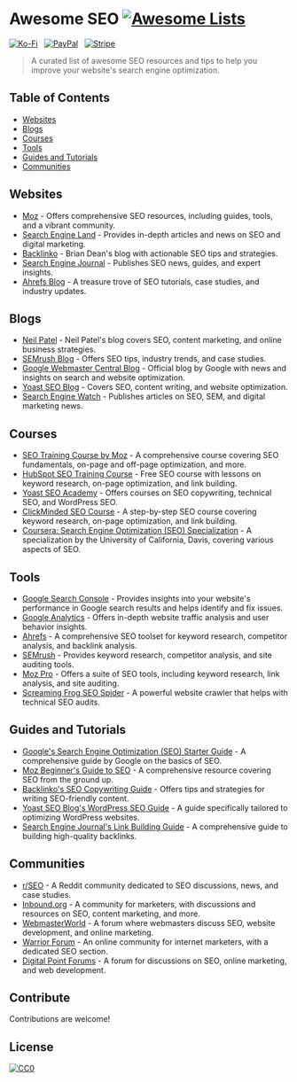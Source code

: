 # Awesome SEO [![Awesome Lists](https://srv-cdn.himpfen.io/badges/awesome-lists/awesomelists-flat.svg)](https://github.com/brandonhimpfen/awesome)

[![Ko-Fi](https://srv-cdn.himpfen.io/badges/kofi/kofi-flat.svg)](https://tinyurl.com/d4xnrptz) &nbsp; [![PayPal](https://srv-cdn.himpfen.io/badges/paypal/paypal-flat.svg)](https://tinyurl.com/mr22naua) &nbsp; [![Stripe](https://srv-cdn.himpfen.io/badges/stripe/stripe-flat.svg)](https://tinyurl.com/e8ymxdw3)

> A curated list of awesome SEO resources and tips to help you improve your website's search engine optimization.

## Table of Contents
- [Websites](#websites)
- [Blogs](#blogs)
- [Courses](#courses)
- [Tools](#tools)
- [Guides and Tutorials](#guides-and-tutorials)
- [Communities](#communities)

## Websites
- [Moz](https://moz.com/) - Offers comprehensive SEO resources, including guides, tools, and a vibrant community.
- [Search Engine Land](https://searchengineland.com/) - Provides in-depth articles and news on SEO and digital marketing.
- [Backlinko](https://backlinko.com/blog) - Brian Dean's blog with actionable SEO tips and strategies.
- [Search Engine Journal](https://www.searchenginejournal.com/) - Publishes SEO news, guides, and expert insights.
- [Ahrefs Blog](https://ahrefs.com/blog) - A treasure trove of SEO tutorials, case studies, and industry updates.

## Blogs
- [Neil Patel](https://neilpatel.com/blog/) - Neil Patel's blog covers SEO, content marketing, and online business strategies.
- [SEMrush Blog](https://www.semrush.com/blog/) - Offers SEO tips, industry trends, and case studies.
- [Google Webmaster Central Blog](https://webmasters.googleblog.com/) - Official blog by Google with news and insights on search and website optimization.
- [Yoast SEO Blog](https://yoast.com/seo-blog/) - Covers SEO, content writing, and website optimization.
- [Search Engine Watch](https://www.searchenginewatch.com/) - Publishes articles on SEO, SEM, and digital marketing news.

## Courses
- [SEO Training Course by Moz](https://moz.com/training/seo) - A comprehensive course covering SEO fundamentals, on-page and off-page optimization, and more.
- [HubSpot SEO Training Course](https://academy.hubspot.com/courses/seo-training) - Free SEO course with lessons on keyword research, on-page optimization, and link building.
- [Yoast SEO Academy](https://yoast.com/academy/) - Offers courses on SEO copywriting, technical SEO, and WordPress SEO.
- [ClickMinded SEO Course](https://www.clickminded.com/seo-course/) - A step-by-step SEO course covering keyword research, on-page optimization, and link building.
- [Coursera: Search Engine Optimization (SEO) Specialization](https://www.coursera.org/specializations/seo) - A specialization by the University of California, Davis, covering various aspects of SEO.

## Tools
- [Google Search Console](https://search.google.com/search-console) - Provides insights into your website's performance in Google search results and helps identify and fix issues.
- [Google Analytics](https://analytics.google.com/) - Offers in-depth website traffic analysis and user behavior insights.
- [Ahrefs](https://ahrefs.com/) - A comprehensive SEO toolset for keyword research, competitor analysis, and backlink analysis.
- [SEMrush](https://www.semrush.com/) - Provides keyword research, competitor analysis, and site auditing tools.
- [Moz Pro](https://moz.com/products/pro) - Offers a suite of SEO tools, including keyword research, link analysis, and site auditing.
- [Screaming Frog SEO Spider](https://www.screamingfrog.co.uk/seo-spider/) - A powerful website crawler that helps with technical SEO audits.

## Guides and Tutorials
- [Google's Search Engine Optimization (SEO) Starter Guide](https://support.google.com/webmasters/answer/7451184) - A comprehensive guide by Google on the basics of SEO.
- [Moz Beginner's Guide to SEO](https://moz.com/beginners-guide-to-seo) - A comprehensive resource covering SEO from the ground up.
- [Backlinko's SEO Copywriting Guide](https://backlinko.com/seo-copywriting) - Offers tips and strategies for writing SEO-friendly content.
- [Yoast SEO Blog's WordPress SEO Guide](https://yoast.com/wordpress-seo/) - A guide specifically tailored to optimizing WordPress websites.
- [Search Engine Journal's Link Building Guide](https://www.searchenginejournal.com/link-building-guide/) - A comprehensive guide to building high-quality backlinks.

## Communities
- [r/SEO](https://www.reddit.com/r/SEO/) - A Reddit community dedicated to SEO discussions, news, and case studies.
- [Inbound.org](https://inbound.org/) - A community for marketers, with discussions and resources on SEO, content marketing, and more.
- [WebmasterWorld](https://www.webmasterworld.com/) - A forum where webmasters discuss SEO, website development, and online marketing.
- [Warrior Forum](https://www.warriorforum.com/) - An online community for internet marketers, with a dedicated SEO section.
- [Digital Point Forums](https://www.digitalpoint.com/) - A forum for discussions on SEO, online marketing, and web development.

## Contribute

Contributions are welcome!

## License

[![CC0](https://mirrors.creativecommons.org/presskit/buttons/88x31/svg/by-sa.svg)](http://creativecommons.org/licenses/by-sa/4.0/)
